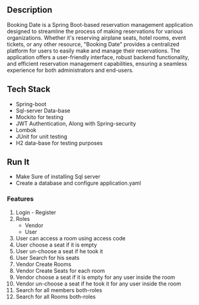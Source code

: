## Description

Booking Date is a Spring Boot-based reservation management application designed to streamline the process of making
reservations for various organizations. Whether it's reserving airplane seats, hotel rooms, event tickets, or any other
resource, "Booking Date" provides a centralized platform for users to easily make and manage their reservations. The
application offers a user-friendly interface, robust backend functionality, and efficient reservation management
capabilities, ensuring a seamless experience for both administrators and end-users.

## Tech Stack

<ul>
<li>
Spring-boot
</li>
<li>
Sql-server Data-base</li>
<li>Mockito for testing</li>
<li>JWT Authentication, Along with Spring-security</li>
<li>Lombok</li>
<li>JUnit for unit testing</li>
<li>H2 data-base for testing purposes</li>
</ul>

## Run It

<ul>
<li>
Make Sure of installing Sql server
</li>
<li>Create a database and configure application.yaml </li>
</ul>

### Features
<ol>
<li>Login - Register</li>
<li>
Roles
    <ul>
<li> Vendor</li>
<li> User</li>
</ul>
</li>
<li>User can access a room using access code</li>
<li>User choose a seat if it is empty</li>
<li>User un-choose a seat if he took it</li>
<li>User Search for his seats</li>
<li>Vendor Create Rooms</li>
<li>Vendor Create Seats for each room</li>
<li>Vendor choose a seat if it is empty for any user inside the room</li>
<li>Vendor un-choose a seat if he took it for any user inside the room</li>
<li>Search for all members both-roles</li>
<li>Search for all Rooms both-roles</li>
</ol>